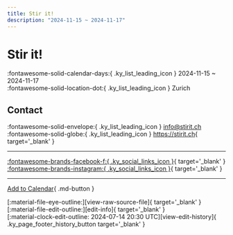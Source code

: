 ```yaml
---
title: Stir it!
description: "2024-11-15 ~ 2024-11-17"
---
```


# Stir it! 

:fontawesome-solid-calendar-days:{ .ky_list_leading_icon } 2024-11-15 ~ 2024-11-17  
:fontawesome-solid-location-dot:{ .ky_list_leading_icon } Zurich  

## Contact

:fontawesome-solid-envelope:{ .ky_list_leading_icon } <info@stirit.ch>  
:fontawesome-solid-globe:{ .ky_list_leading_icon } <https://stirit.ch>{ target='_blank' }  

---

 [:fontawesome-brands-facebook-f:{ .ky_social_links_icon }](https://www.facebook.com/groups/lindyandmore){ target='_blank' } [:fontawesome-brands-instagram:{ .ky_social_links_icon }](https://instagram.com/stiritfestival){ target='_blank' }

---

[Add to Calendar](https://swing.news/ics/en/2024/ch/stir-it-2024.ics){ .md-button }

<div class="ky_page_footer" markdown>
<div class="ky_page_footer_trailing" markdown="span">
[:material-file-eye-outline:][view-raw-source-file]{ target='_blank' }
[:material-file-edit-outline:][edit-info]{ target='_blank' }
</div>
<div class="ky_page_footer_leading" markdown="span">
[:material-clock-edit-outline: 2024-07-14 20:30 UTC][view-edit-history]{ .ky_page_footer_history_button target='_blank' }
</div>
</div>

[view-raw-source-file]: https://github.com/swingdance/events/blob/main/2024/ch/stir-it-2024.json "View Raw Source File"
[edit-info]: https://github.com/swingdance/events/issues/new?assignees=&labels=update+event&projects=&template=03-update_entity.yml&title=%5B2024%2Fch%5D%20Stir%20it%21&region=ch&year=2024&id=stir-it-2024&name=Stir%20it%21&org_id= "Edit Info"

[view-edit-history]: https://github.com/swingdance/events/commits/main/2024/ch/stir-it-2024.json "View Edit History"
